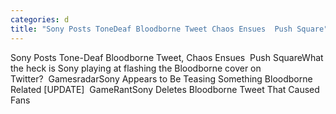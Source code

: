 ```yaml
---
categories: d
title: "Sony Posts ToneDeaf Bloodborne Tweet Chaos Ensues  Push Square"
---
```

Sony Posts Tone-Deaf Bloodborne Tweet, Chaos Ensues&nbsp;&nbsp;Push SquareWhat the heck is Sony playing at flashing the Bloodborne cover on Twitter?&nbsp;&nbsp;GamesradarSony Appears to Be Teasing Something Bloodborne Related [UPDATE]&nbsp;&nbsp;GameRantSony Deletes Bloodborne Tweet That Caused Fans